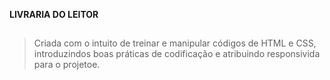 **LIVRARIA DO LEITOR**
##

> Criada com o intuito de treinar e manipular códigos de HTML e CSS, introduzindos boas práticas de codificação e atribuindo responsivida para o projetoe.
